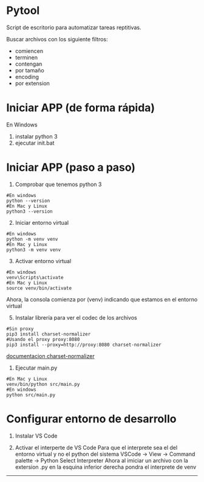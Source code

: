 # Pytool
Script de escritorio para automatizar tareas reptitivas.

Buscar archivos con los siguiente filtros:
- comiencen
- terminen 
- contengan 
- por tamaño 
- encoding 
- por extension

# Iniciar APP (de forma rápida)

En Windows 
1. instalar python 3
2. ejecutar init.bat 

# Iniciar APP (paso a paso)

1. Comprobar que tenemos python 3
```
#En windows
python --version
#En Mac y Linux
python3 --version 
```

2. Iniciar entorno virtual
```
#En windows
python -m venv venv
#En Mac y Linux
python3 -m venv venv
```

3. Activar entorno virtual
```
#En windows
venv\Scripts\activate
#En Mac y Linux
source venv/bin/activate
```
Ahora, la consola comienza por (venv)
indicando que estamos en el entorno virtual


5. Instalar librería para ver el codec de los archivos
```
#Sin proxy
pip3 install charset-normalizer
#Usando el proxy proxy:8080
pip3 install --proxy=http://proxy:8080 charset-normalizer
```
[documentacion charset-normalizer](https://charset-normalizer.readthedocs.io/en/latest/user/getstarted.html)



1. Ejecutar main.py
```
#En Mac y Linux
venv/bin/python src/main.py
#En windows
python src/main.py
```
# Configurar entorno de desarrollo 

1. Instalar VS Code

2. Activar el interperte de VS Code
Para que el interprete sea el del entorno virtual
y no el python del sistema
VSCode -> View -> Command palette -> Python Select Interpreter 
Ahora al imiciar un archivo con la extersion .py 
en la esquina inferior derecha pondra el interprete de venv

------------